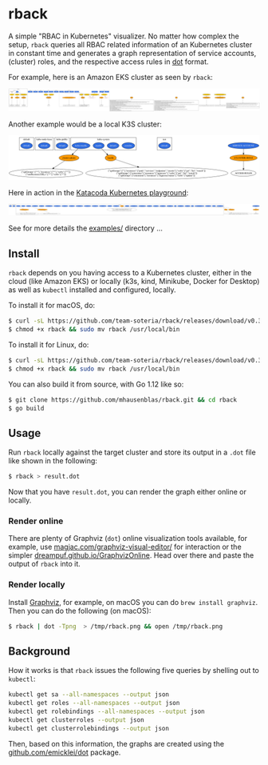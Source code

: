 # rback

A simple "RBAC in Kubernetes" visualizer. No matter how complex the setup, `rback` queries all RBAC related information of an Kubernetes cluster in constant time and generates a graph representation of service accounts, (cluster) roles, and the respective access rules in [dot](https://www.graphviz.org/doc/info/lang.html) format.

For example, here is an Amazon EKS cluster as seen by `rback`:

![EKS cluster](examples/eks.dot.png)

Another example would be a local K3S cluster:

![K3S cluster](examples/k3s.dot.png)

Here in action in the [Katacoda Kubernetes playground](https://www.katacoda.com/courses/kubernetes/playground):

![Katacoda](examples/katacoda.dot.png)

See for more details the [examples/](examples/) directory …

## Install

`rback` depends on you having access to a Kubernetes cluster, either in the cloud (like Amazon EKS)
or locally (k3s, kind, Minikube, Docker for Desktop) as well as  `kubectl` installed and configured, locally.


To install it for macOS, do:

```sh
$ curl -sL https://github.com/team-soteria/rback/releases/download/v0.3.0/macos_rback -o rback
$ chmod +x rback && sudo mv rback /usr/local/bin
```

To install it for Linux, do:

```sh
$ curl -sL https://github.com/team-soteria/rback/releases/download/v0.3.0/linux_rback -o rback
$ chmod +x rback && sudo mv rback /usr/local/bin
```


You can also build it from source, with Go 1.12 like so:

```sh
$ git clone https://github.com/mhausenblas/rback.git && cd rback
$ go build
```

## Usage

Run `rback` locally against the target cluster and store its output in a `.dot` file like shown in the following:

```sh
$ rback > result.dot
```

Now that you have `result.dot`, you can render the graph either online or locally.

### Render online

There are plenty of Graphviz (`dot`) online visualization tools available, for example, use [magjac.com/graphviz-visual-editor/](http://magjac.com/graphviz-visual-editor/) for interaction or the simpler [dreampuf.github.io/GraphvizOnline](https://dreampuf.github.io/GraphvizOnline/). Head over there and paste the output of `rback` into it.

### Render locally

Install [Graphviz](https://www.graphviz.org/), for example, on macOS you can do `brew install graphviz`. Then you can do the following (on macOS):

```sh
$ rback | dot -Tpng  > /tmp/rback.png && open /tmp/rback.png
```

## Background

How it works is that `rback` issues the following five queries by shelling out to `kubectl`:

```sh
kubectl get sa --all-namespaces --output json
kubectl get roles --all-namespaces --output json
kubectl get rolebindings --all-namespaces --output json
kubectl get clusterroles --output json
kubectl get clusterrolebindings --output json
```

Then, based on this information, the graphs are created using the [github.com/emicklei/dot](https://github.com/emicklei/dot) package.
